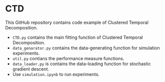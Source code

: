 # CTD

This GitHub repository contains code example of Clustered Temporal Decomposition. 

* ```CTD.py``` contains the main fitting function of Clustered Temporal Decomposition.
* ```data_genarator.py``` contains the data-generating function for simulation experiments.
* ```util.py``` contians the performance measure functions.
* ```data_loader.py``` is contains the data-loading function for stochastic gradient descent.
* Use ```simulation.ipynb``` to run experiments.
